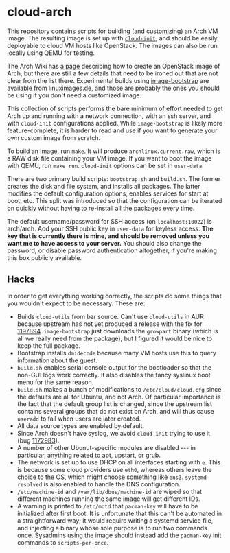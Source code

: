 # cloud-arch

This repository contains scripts for building (and customizing) an Arch
VM image. The resulting image is set up with
[`cloud-init`](https://cloudinit.readthedocs.org/), and should be easily
deployable to cloud VM hosts like OpenStack. The images can also be run
locally using QEMU for testing.

The Arch Wiki has [a
page](https://wiki.archlinux.org/index.php/OpenStack#Creating_images_yourself)
describing how to create an OpenStack image of Arch, but there are still
a few details that need to be ironed out that are not clear from the
list there. Experimental builds using
[image-bootstrap](https://github.com/hartwork/image-bootstrap) are
available from [linuximages.de](http://linuximages.de/openstack/arch/),
and those are probably the ones you should be using if you don't need a
customized image.

This collection of scripts performs the bare minimum of effort needed to
get Arch up and running with a network connection, with an ssh server,
and with `cloud-init` configurations applied. While `image-bootstrap` is
likely more feature-complete, it is harder to read and use if you want
to generate your own custom image from scratch.

To build an image, run `make`. It will produce `archlinux.current.raw`,
which is a RAW disk file containing your VM image. If you want to boot
the image with QEMU, run `make run`. `cloud-init` options can be set in
`user-data`.

There are two primary build scripts: `bootstrap.sh` and `build.sh`. The
former creates the disk and file system, and installs all packages. The
latter modifies the default configuration options, enables services for
start at boot, etc. This split was introduced so that the configuration
can be iterated on quickly without having to re-install all the packages
every time.

The default username/password for SSH access (on `localhost:10022`) is
arch/arch. Add your SSH public key in `user-data` for keyless access.
**The key that is currently there is mine, and should be removed unless
you want me to have access to your server.** You should also change the
password, or disable password authentication altogether, if you're
making this box publicly available.

## Hacks

In order to get everything working correctly, the scripts do some things
that you wouldn't expect to be necessary. These are:

 - Builds `cloud-utils` from bzr source. Can't use `cloud-utils` in AUR
   because upstream has not yet produced a release with the fix for
   [1197894](https://bugzilla.redhat.com/show_bug.cgi?id=1197894).
   `image-bootstrap` just downloads the `growpart` binary (which is all
   we really need from the package), but I figured it would be nice to
   keep the full package.
 - Bootstrap installs `dmidecode` because many VM hosts use this to
   query information about the guest.
 - `build.sh` enables serial console output for the bootloader so that
   the non-GUI logs work correctly. It also disables the fancy syslinux
   boot menu for the same reason.
 - `build.sh` makes a bunch of modifications to `/etc/cloud/cloud.cfg`
   since the defaults are all for Ubuntu, and not Arch. Of particular
   importance is the fact that the default group list is changed, since
   the upstream list contains several groups that do not exist on Arch,
   and will thus cause `useradd` to fail when users are later created.
 - All data source types are enabled by default.
 - Since Arch doesn't have syslog, we avoid `cloud-init` trying to use
   it (bug
   [1172983](https://bugs.launchpad.net/cloud-init/+bug/1172983)).
 - A number of other Ubunut-specific modules are disabled --- in
   particular, anything related to apt, upstart, or grub.
 - The network is set up to use DHCP on all interfaces starting with
   `e`. This is because some cloud providers use `eth0`, whereas others
   leave the choice to the OS, which might choose something like `ens3`.
   `systemd-resolved` is also enabled to handle the DNS configuration.
 - `/etc/machine-id` and `/var/lib/dbus/machine-id` are wiped so that
   different machines running the same image will get different IDs.
 - A warning is printed to `/etc/motd` that `pacman-key` will have to be
   initialized after first boot. It is unfortunate that this can't be
   automated in a straightforward way; it would require writing a
   systemd service file, and injecting a binary whose sole purpose is to
   run two commands once. Sysadmins using the image should instead add
   the `pacman-key` init commands to `scripts-per-once`.
